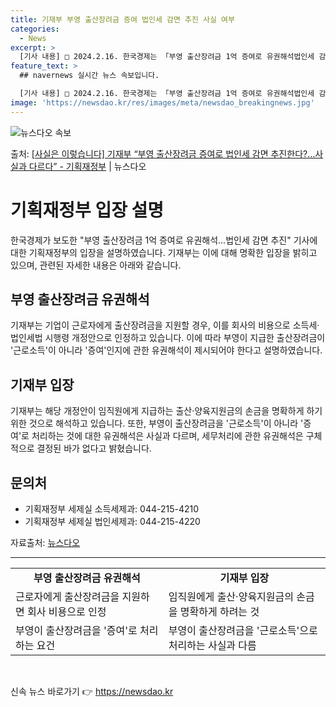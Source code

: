 ```yaml
---
title: 기재부 부영 출산장려금 증여 법인세 감면 추진 사실 여부
categories:
  - News
excerpt: >
  [기사 내용] □ 2024.2.16. 한국경제는 「부영 출산장려금 1억 증여로 유권해석법인세 감면 추진」 기…
feature_text: >
  ## navernews 실시간 뉴스 속보입니다.

  [기사 내용] □ 2024.2.16. 한국경제는 「부영 출산장려금 1억 증여로 유권해석법인세 감면 추진」 기…
image: 'https://newsdao.kr/res/images/meta/newsdao_breakingnews.jpg'
---
```


![뉴스다오 속보](https://newsdao.kr/res/images/meta/newsdao_breakingnews.jpg)

<p>출처: <a href="https://newsdao.kr/3178" rel="dofollow">[사실은 이렇습니다] 기재부 “부영 출산장려금 증여로 법인세 감면 추진한다?…사실과 다르다” - 기획재정부</a> | 뉴스다오</p>

<h1>기획재정부 입장 설명</h1>

<p data-ke-size="size16">한국경제가 보도한 "부영 출산장려금 1억 증여로 유권해석…법인세 감면 추진" 기사에 대한 기획재정부의 입장을 설명하였습니다. 기재부는 이에 대해 명확한 입장을 밝히고 있으며, 관련된 자세한 내용은 아래와 같습니다.</p>

<h2 data-ke-size="size26">부영 출산장려금 유권해석</h2>

<p data-ke-size="size16">기재부는 기업이 근로자에게 출산장려금을 지원할 경우, 이를 회사의 비용으로 소득세·법인세법 시행령 개정안으로 인정하고 있습니다. 이에 따라 부영이 지급한 출산장려금이 '근로소득'이 아니라 '증여'인지에 관한 유권해석이 제시되어야 한다고 설명하였습니다.</p>

<h2 data-ke-size="size26">기재부 입장</h2>

<p data-ke-size="size16">기재부는 해당 개정안이 임직원에게 지급하는 출산·양육지원금의 손금을 명확하게 하기 위한 것으로 해석하고 있습니다. 또한, 부영이 출산장려금을 '근로소득'이 아니라 '증여'로 처리하는 것에 대한 유권해석은 사실과 다르며, 세무처리에 관한 유권해석은 구체적으로 결정된 바가 없다고 밝혔습니다.</p>

<h2 data-ke-size="size26">문의처</h2>

<ul>
  <li>기획재정부 세제실 소득세제과: 044-215-4210</li>
  <li>기획재정부 세제실 법인세제과: 044-215-4220</li>
</ul>

<p data-ke-size="size16">자료출처: <a href="https://newsdao.kr/3178">뉴스다오</a></p>

<hr>

<table>
  <tr>
    <td style="text-align: center; height: 17px;"><b>부영 출산장려금 유권해석</b></td>
    <td style="text-align: center; height: 17px;"><b>기재부 입장</b></td>
  </tr>
  <tr>
    <td>근로자에게 출산장려금을 지원하면 회사 비용으로 인정</td>
    <td>임직원에게 출산·양육지원금의 손금을 명확하게 하려는 것</td>
  </tr>
  <tr>
    <td>부영이 출산장려금을 '증여'로 처리하는 요건</td>
    <td>부영이 출산장려금을 '근로소득'으로 처리하는 사실과 다름</td>
  </tr>
</table>
<p data-ke-size="size16">&nbsp;</p> 

신속 뉴스 바로가기 👉 <a href="https://newsdao.kr" rel="dofollow">https://newsdao.kr</a>


